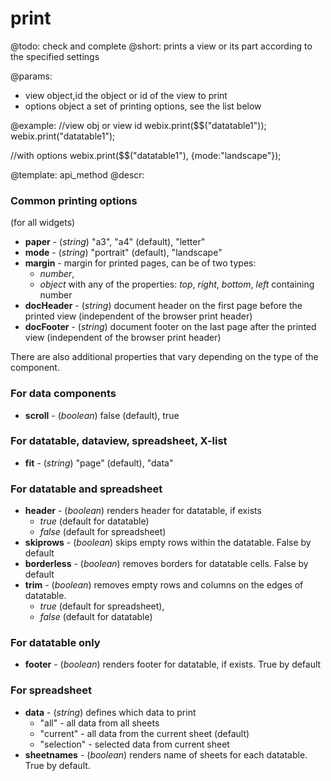 print
=============


@todo:
	check and complete
@short:
	prints a view or its part according to the specified settings

@params:

- view 				object,id		the object or id of the view to print
- options			object			a set of printing options, see the list below 


@example:
//view obj or view id
webix.print($$("datatable1")); 
webix.print("datatable1");
 
//with options
webix.print($$("datatable1"), {mode:"landscape"});



@template:	api_method
@descr:

<h3>Common printing options</h3> (for all widgets)

- **paper** - (*string*) "a3", "a4" (default), "letter"
- **mode** - (*string*) "portrait" (default), "landscape"
- **margin**  -  margin for printed pages, can be of two types: 
	- *number*,
	- *object* with any of the properties: *top*, *right*, *bottom*, *left* containing number
- **docHeader** - (*string*) document header on the first page before the printed view (independent of the browser print header)
- **docFooter** - (*string*) document footer on the last page after the printed view (independent of the browser print header)

There are also additional properties that vary depending on the type of the component.

<h3>For data components</h3>
 
- **scroll** - (*boolean*) false (default), true
 
<h3>For datatable, dataview, spreadsheet, X-list</h3> 
 
- **fit** - (*string*) "page" (default), "data" 
 
<h3>For datatable and spreadsheet</h3>
 
- **header** - (*boolean*) renders header for datatable, if exists
	- *true* (default for datatable)
	- *false* (default for spreadsheet)
- **skiprows** - (*boolean*) skips empty rows within the datatable. False by default
- **borderless** - (*boolean*) removes borders for datatable cells. False by default
- **trim** - (*boolean*) removes empty rows and columns on the edges of datatable. 
	- *true* (default for spreadsheet),
	- *false* (default for datatable)
 
<h3>For datatable only</h3>
 
- **footer** - (*boolean*) renders footer for datatable, if exists. True by default
 
<h3>For spreadsheet</h3>
 
- **data** - (*string*) defines which data to print 
	- "all" - all data from all sheets
	- "current" - all data from the current sheet (default)
	- "selection" - selected data from current sheet
- **sheetnames** - (*boolean*) renders name of sheets for each datatable. True by default.
